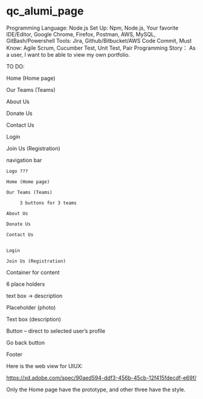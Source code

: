 # qc_alumi_page

Programming Language: Node.js
Set Up: Npm, Node.js, Your favorite IDE/Editor, Google Chrome, Firefox, Postman, AWS, MySQL, GitBash/Powershell
Tools: Jira, Github/Bitbucket/AWS Code Commit,
Must Know: Agile Scrum, Cucumber Test, Unit Test, Pair Programming
Story：
    As a user, I want to be able to view my own portfolio. 
    
TO DO:

Home (Home page)

Our Teams (Teams)

About Us 

Donate Us

Contact Us


Login

Join Us (Registration)


navigation bar

    Logo ???
    
    Home (Home page)

    Our Teams (Teams)
    
         3 buttons for 3 teams
         
    About Us 

    Donate Us

    Contact Us


    Login

    Join Us (Registration)
    


Container for content

6 place holders

text box -> description

Placeholder (photo)

Text box (description)

Button – direct to selected user’s profile

Go back button

Footer

Here is the web view for UIUX:

https://xd.adobe.com/spec/90aed594-ddf3-456b-45cb-12f415fdecdf-e69f/

Only the Home page have the prototype, and other three have the style.

